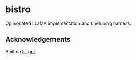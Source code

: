 # bistro

Opinionated LLaMA implementation and finetuning harness.

## Acknowledgements

Built on [lit-gpt](https://github.com/Lightning-AI/lit-gpt).
